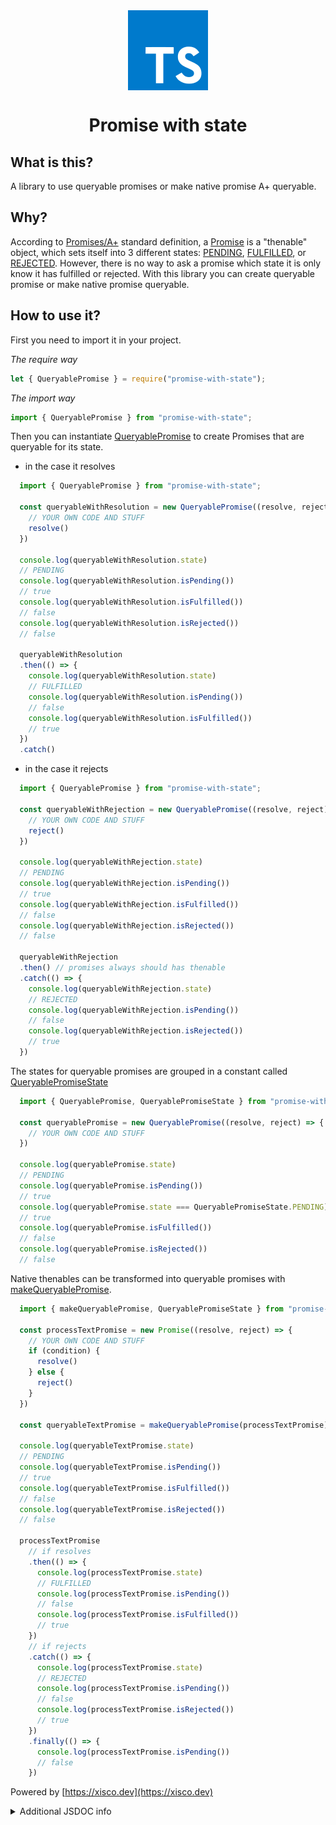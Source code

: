 <div style="display: -ms-flexbox; display: -webkit-flex; display: flex; -webkit-flex-direction: row; -ms-flex-direction: row; flex-direction: row; -webkit-flex-wrap: wrap; -ms-flex-wrap: wrap; flex-wrap: wrap; -webkit-justify-content: center; -ms-flex-pack: center; justify-content: center; -webkit-align-content: center; -ms-flex-line-pack: center; align-content: center; -webkit-align-items: center; -ms-flex-align: center; align-items: center;">
  <img style="-webkit-order: 0; -ms-flex-order: 0; order: 0; -webkit-flex: 0 1 auto; -ms-flex: 0 1 auto; flex: 0 1 auto; -webkit-align-self: auto; -ms-flex-item-align: auto; align-self: auto;" src="icon.png" />
</div>

<h1 style="text-align:center;">Promise with state</h1>

## What is this?

A library to use queryable promises or make native promise A+ queryable.

## Why?

According to [Promises/A+](https://promisesaplus.com) standard definition, a [Promise](https://developer.mozilla.org/en-US/docs/Web/JavaScript/Reference/Global_Objects/Promise) is a "thenable" object, which sets itself into 3 different states: [PENDING](#pending), [FULFILLED](#fulfilled), or [REJECTED](#rejected). However, there is no way to ask a promise which state it is only know it has fulfilled or rejected. With this library you can create queryable promise or make native promise queryable.

## How to use it?

First you need to import it in your project.

*The require way*

```js
let { QueryablePromise } = require("promise-with-state");
```

*The import way*

```js
import { QueryablePromise } from "promise-with-state";
```

Then you can instantiate [QueryablePromise](#queryablepromise) to create Promises that are queryable for its state.

*   in the case it resolves

```js
  import { QueryablePromise } from "promise-with-state";

  const queryableWithResolution = new QueryablePromise((resolve, reject) => {
    // YOUR OWN CODE AND STUFF
    resolve()
  })

  console.log(queryableWithResolution.state)
  // PENDING
  console.log(queryableWithResolution.isPending())
  // true
  console.log(queryableWithResolution.isFulfilled())
  // false
  console.log(queryableWithResolution.isRejected())
  // false

  queryableWithResolution
  .then(() => {
    console.log(queryableWithResolution.state)
    // FULFILLED
    console.log(queryableWithResolution.isPending())
    // false
    console.log(queryableWithResolution.isFulfilled())
    // true
  })
  .catch()
```

*   in the case it rejects

```js
  import { QueryablePromise } from "promise-with-state";

  const queryableWithRejection = new QueryablePromise((resolve, reject) => {
    // YOUR OWN CODE AND STUFF
    reject()
  })

  console.log(queryableWithRejection.state)
  // PENDING
  console.log(queryableWithRejection.isPending())
  // true
  console.log(queryableWithRejection.isFulfilled())
  // false
  console.log(queryableWithRejection.isRejected())
  // false

  queryableWithRejection
  .then() // promises always should has thenable
  .catch(() => {
    console.log(queryableWithRejection.state)
    // REJECTED
    console.log(queryableWithRejection.isPending())
    // false
    console.log(queryableWithRejection.isRejected())
    // true
  })
```

The states for queryable promises are grouped in a constant called [QueryablePromiseState](#queryablepromisestate)

```js
  import { QueryablePromise, QueryablePromiseState } from "promise-with-state";

  const queryablePromise = new QueryablePromise((resolve, reject) => {
    // YOUR OWN CODE AND STUFF
  })

  console.log(queryablePromise.state)
  // PENDING
  console.log(queryablePromise.isPending())
  // true
  console.log(queryablePromise.state === QueryablePromiseState.PENDING)
  // true
  console.log(queryablePromise.isFulfilled())
  // false
  console.log(queryablePromise.isRejected())
  // false
```

Native thenables can be transformed into queryable promises with [makeQueryablePromise](#makequeryablepromise).

```js
  import { makeQueryablePromise, QueryablePromiseState } from "promise-with-state";

  const processTextPromise = new Promise((resolve, reject) => {
    // YOUR OWN CODE AND STUFF
    if (condition) {
      resolve()
    } else {
      reject()
    }
  })

  const queryableTextPromise = makeQueryablePromise(processTextPromise)

  console.log(queryableTextPromise.state)
  // PENDING
  console.log(queryableTextPromise.isPending())
  // true
  console.log(queryableTextPromise.isFulfilled())
  // false
  console.log(queryableTextPromise.isRejected())
  // false

  processTextPromise
    // if resolves
    .then(() => {
      console.log(processTextPromise.state)
      // FULFILLED
      console.log(processTextPromise.isPending())
      // false
      console.log(processTextPromise.isFulfilled())
      // true
    })
    // if rejects
    .catch(() => {
      console.log(processTextPromise.state)
      // REJECTED
      console.log(processTextPromise.isPending())
      // false
      console.log(processTextPromise.isRejected())
      // true
    })
    .finally(() => {
      console.log(processTextPromise.isPending())
      // false
    })
```

Powered by [https://xisco.dev](https://xisco.dev)

<details>
<summary>Additional JSDOC info</summary>

### JSDOC

<!-- Generated by documentation.js. Update this documentation by updating the source code. -->

##### Table of Contents

*   [makeQueryablePromise](#makequeryablepromise)
    *   [Parameters](#parameters)
    *   [isPending](#ispending)
    *   [isFulfilled](#isfulfilled)
    *   [isRejected](#isrejected)
*   [QueryablePromise](#queryablepromise)
    *   [Parameters](#parameters-1)
    *   [state](#state)
    *   [isPending](#ispending-1)
    *   [isFulfilled](#isfulfilled-1)
    *   [isRejected](#isrejected-1)
*   [QueryablePromiseState](#queryablepromisestate)
    *   [PENDING](#pending)
    *   [FULFILLED](#fulfilled)
    *   [REJECTED](#rejected)

#### makeQueryablePromise

Transform any promise to queryable promise.

##### Parameters

*   `thenable` **[Promise](https://developer.mozilla.org/docs/Web/JavaScript/Reference/Global_Objects/Promise)** the promise to be transformed

Returns **any** a promise enhanced with state query methods

##### isPending

retrieves true if queried state is actual queryable promise state.

Returns **[boolean](https://developer.mozilla.org/docs/Web/JavaScript/Reference/Global_Objects/Boolean)** true when queryable promise state is PENDING

##### isFulfilled

retrieves true if queried state is actual queryable promise state.

Returns **[boolean](https://developer.mozilla.org/docs/Web/JavaScript/Reference/Global_Objects/Boolean)** true when queryable promise state is FULFILLED

##### isRejected

retrieves true if queried state is actual queryable promise state.

Returns **[boolean](https://developer.mozilla.org/docs/Web/JavaScript/Reference/Global_Objects/Boolean)** true when queryable promise state is REJECTED

#### QueryablePromise

**Extends Promise**

##### Parameters

*   `executor` **CallableFunction** function which contains fulfill and reject resolvers for Promise

##### state

Getter for queryable promise state.

Type: [string](https://developer.mozilla.org/docs/Web/JavaScript/Reference/Global_Objects/String)

Returns **[QueryablePromiseState](#queryablepromisestate)** contains current promise state

##### isPending

retrieves true if queried state is actual queryable promise state.

Returns **[boolean](https://developer.mozilla.org/docs/Web/JavaScript/Reference/Global_Objects/Boolean)** true when queryable promise state is PENDING

##### isFulfilled

retrieves true if queried state is actual queryable promise state.

Returns **[boolean](https://developer.mozilla.org/docs/Web/JavaScript/Reference/Global_Objects/Boolean)** true when queryable promise state is FULFILLED

##### isRejected

retrieves true if queried state is actual queryable promise state.

Returns **[boolean](https://developer.mozilla.org/docs/Web/JavaScript/Reference/Global_Objects/Boolean)** true when queryable promise state is REJECTED

#### QueryablePromiseState

Contains queryable promise states

Type: [object](https://developer.mozilla.org/docs/Web/JavaScript/Reference/Global_Objects/Object)

##### PENDING

Promise state PENDING for queryable

Type: [QueryablePromiseState](#queryablepromisestate)

##### FULFILLED

Promise state FULFILLED for queryable

Type: [QueryablePromiseState](#queryablepromisestate)

##### REJECTED

Promise state REJECTED for queryable

Type: [QueryablePromiseState](#queryablepromisestate)
